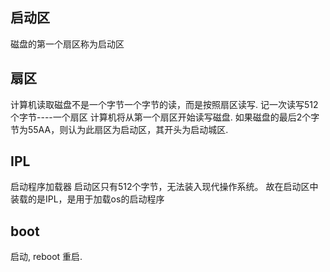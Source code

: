 ## 启动区
磁盘的第一个扇区称为启动区

## 扇区
计算机读取磁盘不是一个字节一个字节的读，而是按照扇区读写.
记一次读写512个字节----一个扇区
计算机将从第一个扇区开始读写磁盘.
如果磁盘的最后2个字节为55AA，则认为此扇区为启动区，其开头为启动城区.

## IPL
启动程序加载器
启动区只有512个字节，无法装入现代操作系统。
故在启动区中装载的是IPL，是用于加载os的启动程序

## boot
启动, reboot 重启.